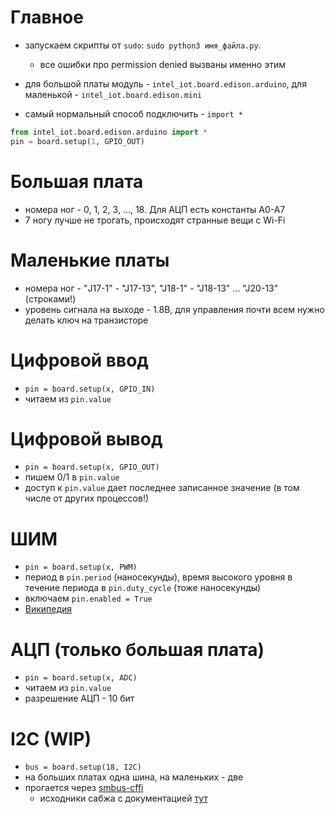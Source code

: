 # Главное
* запускаем скрипты от `sudo`: `sudo python3 имя_файла.py`.
    * все ошибки про permission denied вызваны именно этим

* для большой платы модуль - `intel_iot.board.edison.arduino`, для маленькой - `intel_iot.board.edison.mini`
* самый нормальный способ подключить - `import *`

```python
from intel_iot.board.edison.arduino import *
pin = board.setup(1, GPIO_OUT)
```

# Большая плата
* номера ног - 0, 1, 2, 3, ..., 18. Для АЦП есть константы A0-A7
* 7 ногу лучше не трогать, происходят странные вещи с Wi-Fi

# Маленькие платы
* номера ног - "J17-1" - "J17-13", "J18-1" - "J18-13" ... "J20-13" (строками!)
* уровень сигнала на выходе - 1.8В, для управления почти всем нужно делать ключ на транзисторе

# Цифровой ввод
* `pin = board.setup(x, GPIO_IN)`
* читаем из `pin.value`

# Цифровой вывод
* `pin = board.setup(x, GPIO_OUT)`
* пишем 0/1 в `pin.value`
* доступ к `pin.value` дает последнее записанное значение (в том числе от других процессов!)

# ШИМ
* `pin = board.setup(x, PWM)`
* период в `pin.period` (наносекунды), время высокого уровня в течение периода в `pin.duty_cycle` (тоже наносекунды)
* включаем `pin.enabled = True`
* [Википедия](https://ru.wikipedia.org/wiki/%D0%A8%D0%98%D0%9C)

# АЦП (только большая плата)
* `pin = board.setup(x, ADC)`
* читаем из `pin.value`
* разрешение АЦП - 10 бит

# I2C (WIP)
* `bus = board.setup(18, I2C)`
* на больших платах одна шина, на маленьких - две
* прогается через [smbus-cffi](https://github.com/bivab/smbus-cffi)
    * исходники сабжа с документацией [тут](https://github.com/bivab/smbus-cffi/blob/master/smbus/smbus.py)
